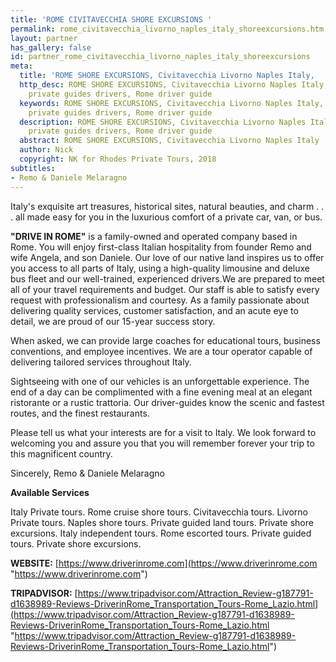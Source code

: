 ```yaml
---
title: 'ROME CIVITAVECCHIA SHORE EXCURSIONS '
permalink: rome_civitavecchia_livorno_naples_italy_shoreexcursions.htm
layout: partner
has_gallery: false
id: partner_rome_civitavecchia_livorno_naples_italy_shoreexcursions
meta:
  title: 'ROME SHORE EXCURSIONS, Civitavecchia Livorno Naples Italy,  '
  http_desc: ROME SHORE EXCURSIONS, Civitavecchia Livorno Naples Italy, Rome Italy
    private guides drivers, Rome driver guide
  keywords: ROME SHORE EXCURSIONS, Civitavecchia Livorno Naples Italy, Rome Italy
    private guides drivers, Rome driver guide
  description: ROME SHORE EXCURSIONS, Civitavecchia Livorno Naples Italy, Rome Italy
    private guides drivers, Rome driver guide
  abstract: ROME SHORE EXCURSIONS, Civitavecchia Livorno Naples Italy
  author: Nick
  copyright: NK for Rhodes Private Tours, 2018
subtitles:
- Remo & Daniele Melaragno
---
```


Italy's exquisite art treasures, historical sites, natural beauties, and charm . . . all made easy for you in the luxurious comfort of a private car, van, or bus.

**"DRIVE IN ROME"** is a family-owned and operated company based in Rome. You will enjoy first-class Italian hospitality from founder Remo and wife Angela, and son Daniele. Our love of our native land inspires us to offer you access to all parts of Italy, using a high-quality limousine and deluxe bus fleet and our well-trained, experienced drivers.We are prepared to meet all of your travel requirements and budget. Our staff is able to satisfy every request with professionalism and courtesy. As a family passionate about delivering quality services, customer satisfaction, and an acute eye to detail, we are proud of our 15-year success story.

When asked, we can provide large coaches for educational tours, business conventions, and employee incentives. We are a tour operator capable of delivering tailored services throughout Italy.

Sightseeing with one of our vehicles is an unforgettable experience. The end of a day can be complimented with a fine evening meal at an elegant ristorante or a rustic trattoria. Our driver-guides know the scenic and fastest routes, and the finest restaurants.

Please tell us what your interests are for a visit to Italy. We look forward to welcoming you and assure you that you will remember forever your trip to this magnificent country.

Sincerely, Remo & Daniele Melaragno

**Available Services**

Italy Private tours. Rome cruise shore tours. Civitavecchia tours. Livorno Private tours. Naples shore tours. Private guided land tours. Private shore excursions. Italy independent tours. Rome escorted tours. Private guided tours. Private shore excursions.

**WEBSITE:**  [https://www.driverinrome.com](https://www.driverinrome.com "https://www.driverinrome.com")

**TRIPADVISOR:**  [https://www.tripadvisor.com/Attraction_Review-g187791-d1638989-Reviews-DriverinRome_Transportation_Tours-Rome_Lazio.html](https://www.tripadvisor.com/Attraction_Review-g187791-d1638989-Reviews-DriverinRome_Transportation_Tours-Rome_Lazio.html "https://www.tripadvisor.com/Attraction_Review-g187791-d1638989-Reviews-DriverinRome_Transportation_Tours-Rome_Lazio.html")